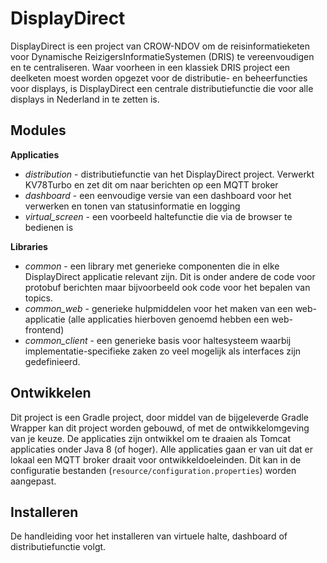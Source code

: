 DisplayDirect
=============

DisplayDirect is een project van CROW-NDOV om de reisinformatieketen voor Dynamische ReizigersInformatieSystemen (DRIS) te vereenvoudigen en te centraliseren. Waar voorheen in een klassiek DRIS project een deelketen moest worden opgezet voor de distributie- en beheerfuncties voor displays, is DisplayDirect een centrale distributiefunctie die voor alle displays in Nederland in te zetten is. 


Modules
--------
**Applicaties**
- *distribution* - distributiefunctie van het DisplayDirect project. Verwerkt KV78Turbo en zet dit om naar berichten op een MQTT broker
- *dashboard* - een eenvoudige versie van een dashboard voor het verwerken en tonen van statusinformatie en logging
- *virtual_screen* - een voorbeeld haltefunctie die via de browser te bedienen is

**Libraries**
- *common* - een library met generieke componenten die in elke DisplayDirect applicatie relevant zijn. Dit is onder andere de code voor protobuf berichten maar bijvoorbeeld ook code voor het bepalen van topics.
- *common_web* - generieke hulpmiddelen voor het maken van een web-applicatie (alle applicaties hierboven genoemd hebben een web-frontend)
- *common_client* - een generieke basis voor haltesysteem waarbij implementatie-specifieke zaken zo veel mogelijk als interfaces zijn gedefinieerd.

Ontwikkelen
----------
Dit project is een Gradle project, door middel van de bijgeleverde Gradle Wrapper kan dit project worden gebouwd, of met de ontwikkelomgeving van je keuze. 
De applicaties zijn ontwikkel om te draaien als Tomcat applicaties onder Java 8 (of hoger).
Alle applicaties gaan er van uit dat er lokaal een MQTT broker draait voor ontwikkeldoeleinden. Dit kan in de configuratie bestanden (```resource/configuration.properties```) worden aangepast. 

Installeren
----------
De handleiding voor het installeren van virtuele halte, dashboard of distributiefunctie volgt.